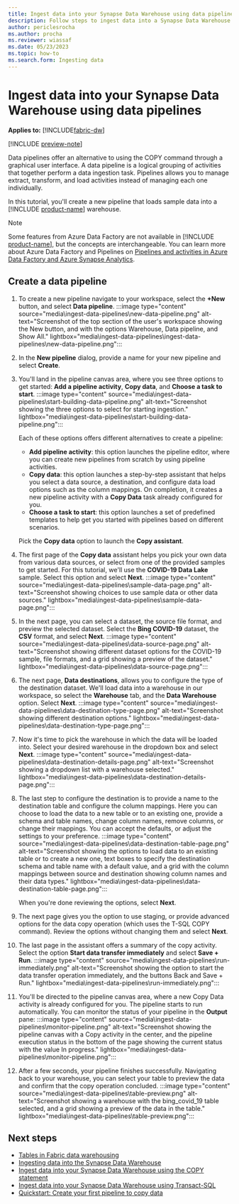```yaml
---
title: Ingest data into your Synapse Data Warehouse using data pipelines
description: Follow steps to ingest data into a Synapse Data Warehouse with data pipelines in Microsoft Fabric.
author: periclesrocha
ms.author: procha
ms.reviewer: wiassaf
ms.date: 05/23/2023
ms.topic: how-to
ms.search.form: Ingesting data
---
```


# Ingest data into your Synapse Data Warehouse using data pipelines

**Applies to:** [!INCLUDE[fabric-dw](includes/applies-to-version/fabric-dw.md)]

[!INCLUDE [preview-note](../includes/preview-note.md)]

Data pipelines offer an alternative to using the COPY command through a graphical user interface. A data pipeline is a logical grouping of activities that together perform a data ingestion task. Pipelines allows you to manage extract, transform, and load activities instead of managing each one individually.

In this tutorial, you'll create a new pipeline that loads sample data into a [!INCLUDE [product-name](../includes/product-name.md)] warehouse. 

> [!NOTE]
> Some features from Azure Data Factory are not available in [!INCLUDE [product-name](../includes/product-name.md)], but the concepts are interchangeable. You can learn more about Azure Data Factory and Pipelines on [Pipelines and activities in Azure Data Factory and Azure Synapse Analytics](/azure/data-factory/concepts-pipelines-activities).

## Create a data pipeline

1. To create a new pipeline navigate to your workspace, select the **+New** button, and select **Data pipeline**.
    :::image type="content" source="media\ingest-data-pipelines\new-data-pipeline.png" alt-text="Screenshot of the top section of the user's workspace showing the New button, and with the options Warehouse, Data pipeline, and Show All." lightbox="media\ingest-data-pipelines\ingest-data-pipelines\new-data-pipeline.png":::

1. In the **New pipeline** dialog, provide a name for your new pipeline and select **Create**. 

1. You'll land in the pipeline canvas area, where you see three options to get started: **Add a pipeline activity**, **Copy data**, and **Choose a task to start**.
    :::image type="content" source="media\ingest-data-pipelines\start-building-data-pipeline.png" alt-text="Screenshot showing the three options to select for starting ingestion." lightbox="media\ingest-data-pipelines\start-building-data-pipeline.png":::

    Each of these options offers different alternatives to create a pipeline:

    - **Add pipeline activity**: this option launches the pipeline editor, where you can create new pipelines from scratch by using pipeline activities.
    - **Copy data**: this option launches a step-by-step assistant that helps you select a data source, a destination, and configure data load options such as the column mappings. On completion, it creates a new pipeline activity with a **Copy Data** task already configured for you.
    - **Choose a task to start**: this option launches a set of predefined templates to help get you started with pipelines based on different scenarios.

    Pick the **Copy data** option to launch the **Copy assistant**.

1. The first page of the **Copy data** assistant helps you pick your own data from various data sources, or select from one of the provided samples to get started. For this tutorial, we'll use the **COVID-19 Data Lake** sample. Select this option and select **Next**.
    :::image type="content" source="media\ingest-data-pipelines\sample-data-page.png" alt-text="Screenshot showing choices to use sample data or other data sources." lightbox="media\ingest-data-pipelines\sample-data-page.png":::

1. In the next page, you can select a dataset, the source file format, and preview the selected dataset. Select the **Bing COVID-19** dataset, the **CSV** format, and select **Next**.
    :::image type="content" source="media\ingest-data-pipelines\data-source-page.png" alt-text="Screenshot showing different dataset options for the COVID-19 sample, file formats, and a grid showing a preview of the dataset." lightbox="media\ingest-data-pipelines\data-source-page.png":::

1. The next page, **Data destinations**, allows you to configure the type of the destination dataset. We'll load data into a warehouse in our workspace, so select the **Warehouse** tab, and the **Data Warehouse** option. Select **Next**.
    :::image type="content" source="media\ingest-data-pipelines\data-destination-type-page.png" alt-text="Screenshot showing different destination options." lightbox="media\ingest-data-pipelines\data-destination-type-page.png":::

1. Now it's time to pick the warehouse in which the data will be loaded into. Select your desired warehouse in the dropdown box and select **Next**. 
    :::image type="content" source="media\ingest-data-pipelines\data-destination-details-page.png" alt-text="Screenshot showing a dropdown list with a warehouse selected." lightbox="media\ingest-data-pipelines\data-destination-details-page.png":::

1. The last step to configure the destination is to provide a name to the destination table and configure the column mappings. Here you can choose to load the data to a new table or to an existing one, provide a schema and table names, change column names, remove columns, or change their mappings. You can accept the defaults, or adjust the settings to your preference.
    :::image type="content" source="media\ingest-data-pipelines\data-destination-table-page.png" alt-text="Screenshot showing the options to load data to an existing table or to create a new one, text boxes to specify the destination schema and table name with a default value, and a grid with the column mappings between source and destination showing column names and their data types." lightbox="media\ingest-data-pipelines\data-destination-table-page.png":::

    When you're done reviewing the options, select **Next**.

1. The next page gives you the option to use staging, or provide advanced options for the data copy operation (which uses the T-SQL COPY command). Review the options without changing them and select **Next**.
 
1. The last page in the assistant offers a summary of the copy activity. Select the option **Start data transfer immediately** and select **Save + Run**. 
    :::image type="content" source="media\ingest-data-pipelines\run-immediately.png" alt-text="Screenshot showing the option to start the data transfer operation immediately, and the buttons Back and Save + Run." lightbox="media\ingest-data-pipelines\run-immediately.png":::

1. You'll be directed to the pipeline canvas area, where a new Copy Data activity is already configured for you. The pipeline starts to run automatically. You can monitor the status of your pipeline in the **Output** pane: 
    :::image type="content" source="media\ingest-data-pipelines\monitor-pipeline.png" alt-text="Screenshot showing the pipeline canvas with a Copy activity in the center, and the pipeline execution status in the bottom of the page showing the current status with the value In progress." lightbox="media\ingest-data-pipelines\monitor-pipeline.png":::

1. After a few seconds, your pipeline finishes successfully. Navigating back to your warehouse, you can select your table to preview the data and confirm that the copy operation concluded. 
    :::image type="content" source="media\ingest-data-pipelines\table-preview.png" alt-text="Screenshot showing a warehouse with the bing_covid_19 table selected, and a grid showing a preview of the data in the table." lightbox="media\ingest-data-pipelines\table-preview.png":::

## Next steps

- [Tables in Fabric data warehousing](tables.md)
- [Ingesting data into the Synapse Data Warehouse](ingest-data.md)
- [Ingest data into your Synapse Data Warehouse using the COPY statement](ingest-data-copy.md)
- [Ingest data into your Synapse Data Warehouse using Transact-SQL](ingest-data-tsql.md)
- [Quickstart: Create your first pipeline to copy data](../data-factory/create-first-pipeline-with-sample-data.md)
